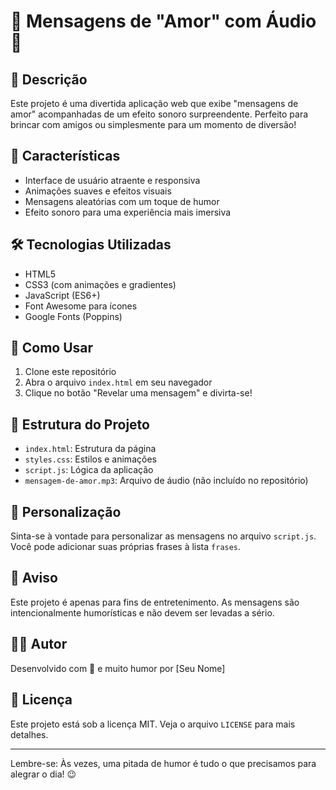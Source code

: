 # 💖 Mensagens de "Amor" com Áudio 🎵

## 📜 Descrição

Este projeto é uma divertida aplicação web que exibe "mensagens de amor" acompanhadas de um efeito sonoro surpreendente. Perfeito para brincar com amigos ou simplesmente para um momento de diversão!

## 🌟 Características

- Interface de usuário atraente e responsiva
- Animações suaves e efeitos visuais
- Mensagens aleatórias com um toque de humor
- Efeito sonoro para uma experiência mais imersiva

## 🛠️ Tecnologias Utilizadas

- HTML5
- CSS3 (com animações e gradientes)
- JavaScript (ES6+)
- Font Awesome para ícones
- Google Fonts (Poppins)

## 🚀 Como Usar

1. Clone este repositório
2. Abra o arquivo `index.html` em seu navegador
3. Clique no botão "Revelar uma mensagem" e divirta-se!

## 📁 Estrutura do Projeto

- `index.html`: Estrutura da página
- `styles.css`: Estilos e animações
- `script.js`: Lógica da aplicação
- `mensagem-de-amor.mp3`: Arquivo de áudio (não incluído no repositório)

## 🎨 Personalização

Sinta-se à vontade para personalizar as mensagens no arquivo `script.js`. Você pode adicionar suas próprias frases à lista `frases`.

## 📣 Aviso

Este projeto é apenas para fins de entretenimento. As mensagens são intencionalmente humorísticas e não devem ser levadas a sério.

## 👨‍💻 Autor

Desenvolvido com 💖 e muito humor por [Seu Nome]

## 📄 Licença

Este projeto está sob a licença MIT. Veja o arquivo `LICENSE` para mais detalhes.

---

Lembre-se: Às vezes, uma pitada de humor é tudo o que precisamos para alegrar o dia! 😉
